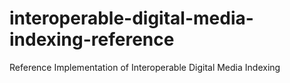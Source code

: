 # interoperable-digital-media-indexing-reference
Reference Implementation of Interoperable Digital Media Indexing
